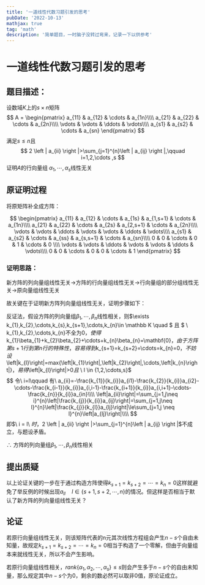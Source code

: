 ```yaml
---
title: '一道线性代数习题引发的思考'
pubDate: '2022-10-13'
mathjax: true
tag: 'math'
description: '简单题目，一时脑子没转过弯来，记录一下以供参考'
---
```


# 一道线性代数习题引发的思考

## 题目描述：

设数域$K$上的$s \times n$矩阵
$$
A =
\begin{pmatrix}
 a_{11} & a_{12} & \cdots & a_{1n}\\\\
 a_{21} & a_{22} & \cdots & a_{2n}\\\\
 \vdots & \vdots & \ddots & \vdots\\\\
 a_{s1} & a_{s2} & \cdots & a_{sn}
\end{pmatrix}
$$
满足$s \le n$且
$$
2 \left | a_{ii} \right |>\sum_{j=1}^{n}\left | a_{ij} \right |,\qquad i=1,2,\cdots ,s
$$
证明$A$的行向量组 $\alpha_{1} , \cdots , \alpha_{s}$线性无关

## 原证明过程

将原矩阵补全成方阵：

$$
\begin{pmatrix}
 a_{11} & a_{12} & \cdots & a_{1s} & a_{1,s+1} & \cdots & a_{1n}\\\\
 a_{21} & a_{22} & \cdots & a_{2s} & a_{2,s+1} & \cdots & a_{2n}\\\\
 \vdots & \vdots & \ddots & \vdots & \vdots & \ddots & \vdots\\\\
 a_{s1} & a_{s2} & \cdots & a_{ss} & a_{s,s+1} & \cdots & a_{sn}\\\\
 0 & 0 & \cdots & 0 & 1 & \cdots & 0 \\\\
 \vdots & \vdots & \ddots & \vdots & \vdots & \ddots & \vdots\\\\
 0 & 0 & \cdots & 0 & 0 & \cdots & 1
\end{pmatrix}
$$

### 证明思路：

新方阵的列向量组线性无关$\to$方阵的行向量组线性无关$\to$行向量组的部分组线性无关$\to$原向量组线性无关

故关键在于证明新方阵列向量组线性无关，证明步骤如下：

反证法，假设方阵的列向量组$\beta_{1},\cdots,\beta_{n}$线性相关，则$\exists k_{1},k_{2},\cdots,k_{s},k_{s+1},\cdots,k_{n}\in \mathbb K \quad $ 且 $ \ k_{1},k_{2},\cdots,k_{n}不全为0$，使得$k_{1}\beta_{1}+k_{2}\beta_{2}+\cdots+k_{n}\beta_{n}=\mathbf{0}$，由于方阵第s+1行到第n行的特殊性，容易得到$k_{s+1}=k_{s+2}=\cdots=k_{n}=0$，不妨设$\left|k_{l}\right|=max\{\left|k_{1}\right|,\left|k_{2}\right|,\cdots,\left|k_{n}\right|\}$，易得$\left|k_{l}\right|>0$且$ \ l \in \{1,2,\cdots,s\}$
$$
令\ i=l\qquad 有\ a_{ii}=-\frac{k_{1}}{k_{i}}a_{i1}-\frac{k_{2}}{k_{i}}a_{i2}-\cdots-\frac{k_{i-1}}{k_{i}}a_{i,i-1}-\frac{k_{i+1}}{k_{i}}a_{i,i+1}-\cdots-\frac{k_{n}}{k_{i}}a_{in}\\\\
\left|a_{ii}\right|=\sum_{j=1,j\neq i}^{n}\left|\frac{k_{j}}{k_{i}}a_{ij}\right|=\sum_{j=1,j\neq l}^{n}\left|\frac{k_{j}}{k_{l}}a_{lj}\right|\le\sum_{j=1,j \neq l}^{n}\left|a_{lj}\right|\\\\
$$
即$\ i = l\ $时，$2 \left | a_{ii} \right |>\sum_{j=1}^{n}\left | a_{ij} \right |$不成立，与题设矛盾。

$\therefore$ 方阵的列向量组$\beta_{1},\cdots,\beta_{n}$线性相关

## 提出质疑

以上论证关键的一步在于通过构造方阵使得$k_{s+1}=k_{s+2}=\cdots=k_{n}=0$这样就避免了举反例的时候出现$a_{ll}\quad l\in \{s+1,s+2,\cdots,n\}$的情况。但这样是否相当于默认了新方阵的列向量组线性无关？

## 论证

若原行向量组线性无关，则该矩阵代表的n元其次线性方程组会产生$n-s$个自由未知量，故规定$k_{s+1}=k_{s+2}=\cdots=k_{n}=0$相当于构造了一个零解，但由于向量组本来就线性无关，所以不会产生影响。

若原行向量组线性相关，$rank\{\alpha_{1},\alpha_{2},\cdots,\alpha_{s}\}\le s$则会产生多于$n-s$个的自由未知量，那么规定其中$n-s$个为0，剩余的数必然可以取非0值，原论证成立。

